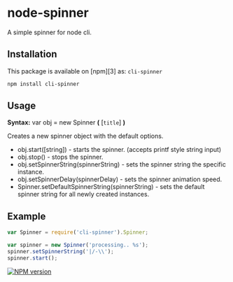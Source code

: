 # node-spinner

A simple spinner for node cli.

## Installation

This package is available on [npm][3] as: `cli-spinner`

``` sh
npm install cli-spinner
```

## Usage

**Syntax:** var obj = new Spinner **(** [`title`] **)** 

Creates a new spinner object with the default options.

* obj.start([string]) - starts the spinner. (accepts printf style string input)
* obj.stop() - stops the spinner.
* obj.setSpinnerString(spinnerString) - sets the spinner string the specific instance.
* obj.setSpinnerDelay(spinnerDelay) - sets the spinner animation speed.
* Spinner.setDefaultSpinnerString(spinnerString) - sets the default spinner string for all newly created instances.


## Example

```js
var Spinner = require('cli-spinner').Spinner;

var spinner = new Spinner('processing.. %s');
spinner.setSpinnerString('|/-\\');
spinner.start();
```

[![NPM version](https://badge.fury.io/js/cli-spinner.png)](http://badge.fury.io/js/cli-spinner)